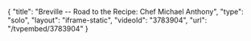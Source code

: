 {
    "title": "Breville -- Road to the Recipe: Chef Michael Anthony",
    "type": "solo",
    "layout": "iframe-static",
    "videoId": "3783904",
    "url": "\/tvpembed\/3783904"
}